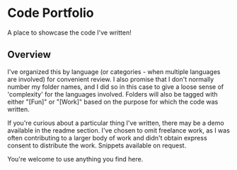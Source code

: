 # Code Portfolio

A place to showcase the code I've written!

## Overview

I've organized this by language (or categories - when multiple languages are involved) for convenient review. I also promise that I don't normally number my folder names, and I did so in this case to give a loose sense of 'complexity' for the languages involved. Folders will also be tagged with either "\[Fun]" or "\[Work]" based on the purpose for which the code was written.

If you're curious about a particular thing I've written, there may be a demo available in the readme section. I've chosen to omit freelance work, as I was often contributing to a larger body of work and didn't obtain express consent to distribute the work. Snippets available on request.

You're welcome to use anything you find here.
